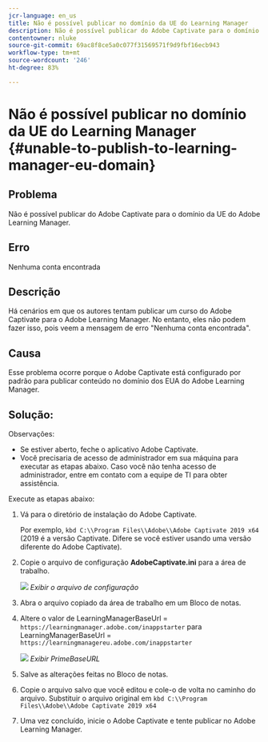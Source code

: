 ```yaml
---
jcr-language: en_us
title: Não é possível publicar no domínio da UE do Learning Manager
description: Não é possível publicar do Adobe Captivate para o domínio da UE do Adobe Learning Manager no Adobe Learning Manager.
contentowner: nluke
source-git-commit: 69ac8f8ce5a0c077f31569571f9d9fbf16ecb943
workflow-type: tm+mt
source-wordcount: '246'
ht-degree: 83%

---
```




# Não é possível publicar no domínio da UE do Learning Manager {#unable-to-publish-to-learning-manager-eu-domain}

## Problema

Não é possível publicar do Adobe Captivate para o domínio da UE do Adobe Learning Manager.

## Erro

Nenhuma conta encontrada

## Descrição

Há cenários em que os autores tentam publicar um curso do Adobe Captivate para o Adobe Learning Manager. No entanto, eles não podem fazer isso, pois veem a mensagem de erro &quot;Nenhuma conta encontrada&quot;.

## Causa

Esse problema ocorre porque o Adobe Captivate está configurado por padrão para publicar conteúdo no domínio dos EUA do Adobe Learning Manager.

## Solução:

Observações:

* Se estiver aberto, feche o aplicativo Adobe Captivate.
* Você precisaria de acesso de administrador em sua máquina para executar as etapas abaixo. Caso você não tenha acesso de administrador, entre em contato com a equipe de TI para obter assistência.

Execute as etapas abaixo:

1. Vá para o diretório de instalação do Adobe Captivate.

   Por exemplo,  `kbd C:\\Program Files\\Adobe\\Adobe Captivate 2019 x64` (2019 é a versão Captivate. Difere se você estiver usando uma versão diferente do Adobe Captivate).

1. Copie o arquivo de configuração **AdobeCaptivate.ini** para a área de trabalho.

   ![](assets/cp-captivate.ini.png)
   *Exibir o arquivo de configuração*

1. Abra o arquivo copiado da área de trabalho em um Bloco de notas.
1. Altere o valor de LearningManagerBaseUrl = `https://learningmanager.adobe.com/inappstarter` para LearningManagerBaseUrl = `https://learningmanagereu.adobe.com/inappstarter`

   ![](assets/cp-primebaseurl.png)
   *Exibir PrimeBaseURL*

1. Salve as alterações feitas no Bloco de notas.
1. Copie o arquivo salvo que você editou e cole-o de volta no caminho do arquivo. Substituir o arquivo original em  `kbd C:\\Program Files\\Adobe\\Adobe Captivate 2019 x64`
1. Uma vez concluído, inicie o Adobe Captivate e tente publicar no Adobe Learning Manager.
